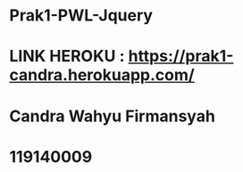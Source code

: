 # Prak1-PWL-Jquery

# LINK HEROKU : https://prak1-candra.herokuapp.com/
# Candra Wahyu Firmansyah
# 119140009
